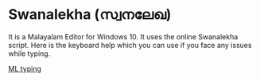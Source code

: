 ﻿# Swanalekha (സ്വനലേഖ)

It is a Malayalam Editor for Windows 10. It uses the online Swanalekha script. Here is the keyboard help which you can use if you face any issues while typing.

[ML typing](Ml-lipi.png)